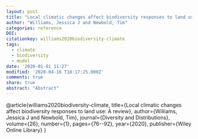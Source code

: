 ```yaml
---
layout: post
title: "Local climatic changes affect biodiversity responses to land use: A review"
author: "Williams, Jessica J and Newbold, Tim"
categories: reference
DOI:
citationkey: williams2020biodiversity-climate
tags:
  - climate
  - biodiversity
  - model
date: '2020-01-01 11:27'
modified: '2020-04-16 T18:17:25.000Z'
comments: true
share: true
abstract: "Abstract"
---
```

@article{williams2020biodiversity-climate,
  title={Local climatic changes affect biodiversity responses to land use: A review},
  author={Williams, Jessica J and Newbold, Tim},
  journal={Diversity and Distributions},
  volume={26},
  number={1},
  pages={76--92},
  year={2020},
  publisher={Wiley Online Library}
}
